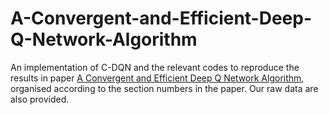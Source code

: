 # A-Convergent-and-Efficient-Deep-Q-Network-Algorithm
An implementation of C-DQN and the relevant codes to reproduce the results in paper [A Convergent and Efficient Deep Q Network Algorithm](), organised according to the section numbers in the paper. Our raw data are also provided.
